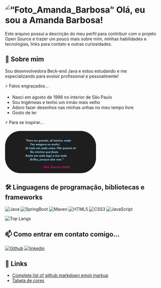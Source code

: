 
# <img src="https://avatars.githubusercontent.com/u/71949574" alt= “Foto_Amanda_Barbosa” style="border-radius:50px" width="70"> Olá, eu sou a Amanda Barbosa! 

Este arquivo possui a descrição do meu perfil para contribuir com o projeto Open Source e trazer um pouco mais sobre mim, minhas habilidades e tecnologias, links para contato e outras curiosidades. 

## 🚀 Sobre mim
Sou desenvolvedora Beck-end Java e estou estudando e me especializando para evoluir profissional e pessoalmente!

⚡️ Fatos engraçados...
* Nasci em agosto de 1998 no interior de São Paulo
* Sou trigêmeas e tenho um irmão mais velho
* Adoro fazer desenhos nas minhas unhas no meu tempo livre
* Gosto de ler

⚡️ Para se inspirar...

<img src="image-1.png" alt= “Para_ser_grande,_sê_inteiro:_nada_teu_exagera_ou_exclui.Sê_todo_em_cada_coisa.Põe_quanto_és_no_mínimo_que_fazes._Assim_em_cada_lago_a_lua_toda_brilha,_porque_alta_vive._-REIS,Ricardo_(1993)” style="border-radius:50px" width="300">

## 🛠 Linguagens de programação, bibliotecas e frameworks
![Java](https://img.shields.io/badge/Java-27408B?style=for-the-badge&logo=ko-fi&logoColor=white)
![SpringBoot](https://img.shields.io/badge/Springboot-00EE00?style=for-the-badge&logo=springboot&logoColor=white)
![Maven](https://img.shields.io/badge/Maven-8B0A50?style=for-the-badge&logo=go=&logoColor=white)
![HTML5](https://img.shields.io/badge/html5-CD3333?style=for-the-badge&logo=html5&logoColor=white)
![CSS3](https://img.shields.io/badge/CSS-00B2EE?style=for-the-badge&logo=css3&logoColor=white)
![JavaScript](https://img.shields.io/badge/Javascript-EEC900?style=for-the-badge&logo=javascript&logoColor=white)

![Top Langs](https://github-readme-stats-git-masterrstaa-rickstaa.vercel.app/api/top-langs/?username=amanda-barbosa-dev&layout=compact&bg_color=000&border_color=30A3DC&title_color=CD3278&text_color=FFF)

 
## 📫 Como entrar em contato comigo...
[![Github](https://img.shields.io/badge/github-000?style=for-the-badge&logo=github&logoColor=white)](https://github.com/amanda-barbosa-dev)
[![linkedin](https://img.shields.io/badge/linkedin-0A66C2?style=for-the-badge&logo=linkedin&logoColor=white)](https://www.linkedin.com/in/amanda-barbosa-dev/)


## 🔗 Links
* [Complete list of github markdown emoji markup](https://gist.github.com/rxaviers/7360908)
* [Tabela de cores](https://www.flextool.com.br/tabela_cores.html)


